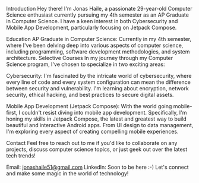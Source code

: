 Introduction
Hey there! I'm Jonas Haile, a passionate 29-year-old Computer Science enthusiast currently pursuing my 4th semester as an AP Graduate in Computer Science. I have a keen interest in both Cybersecurity and Mobile App Development, particularly focusing on Jetpack Compose.

Education
AP Graduate in Computer Science: Currently in my 4th semester, where I've been delving deep into various aspects of computer science, including programming, software development methodologies, and system architecture.
Selective Courses
In my journey through my Computer Science program, I've chosen to specialize in two exciting areas:

Cybersecurity: I'm fascinated by the intricate world of cybersecurity, where every line of code and every system configuration can mean the difference between security and vulnerability. I'm learning about encryption, network security, ethical hacking, and best practices to secure digital assets.

Mobile App Development (Jetpack Compose): With the world going mobile-first, I couldn't resist diving into mobile app development. Specifically, I'm honing my skills in Jetpack Compose, the latest and greatest way to build beautiful and interactive Android apps. From UI design to data management, I'm exploring every aspect of creating compelling mobile experiences.

Contact
Feel free to reach out to me if you'd like to collaborate on any projects, discuss computer science topics, or just geek out over the latest tech trends!

Email: jonashaile51@gmail.com
LinkedIn: Soon to be here :-) 
Let's connect and make some magic in the world of technology!
